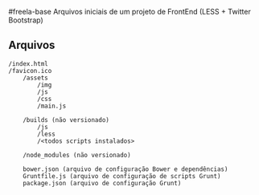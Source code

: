 #freela-base
Arquivos iniciais de um projeto de FrontEnd (LESS + Twitter Bootstrap)


## Arquivos

	/index.html
	/favicon.ico
		/assets
			/img
			/js
			/css			
			/main.js		

		/builds (não versionado)  	
			/js
			/less
			/<todos scripts instalados>

		/node_modules (não versionado)

		bower.json (arquivo de configuração Bower e dependências)
		Gruntfile.js (arquivo de configuração de scripts Grunt)
		package.json (arquivo de configuração Grunt)
